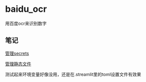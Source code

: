 # baidu_ocr
用百度ocr来识别数字

## 笔记

[管理secrets](https://docs.streamlit.io/library/advanced-features/secrets-management)


[管理静态文件](https://docs.streamlit.io/library/advanced-features/static-file-serving)


测试起来环境变量好像没用，还是在.streamlit里的toml设置文件有效果
